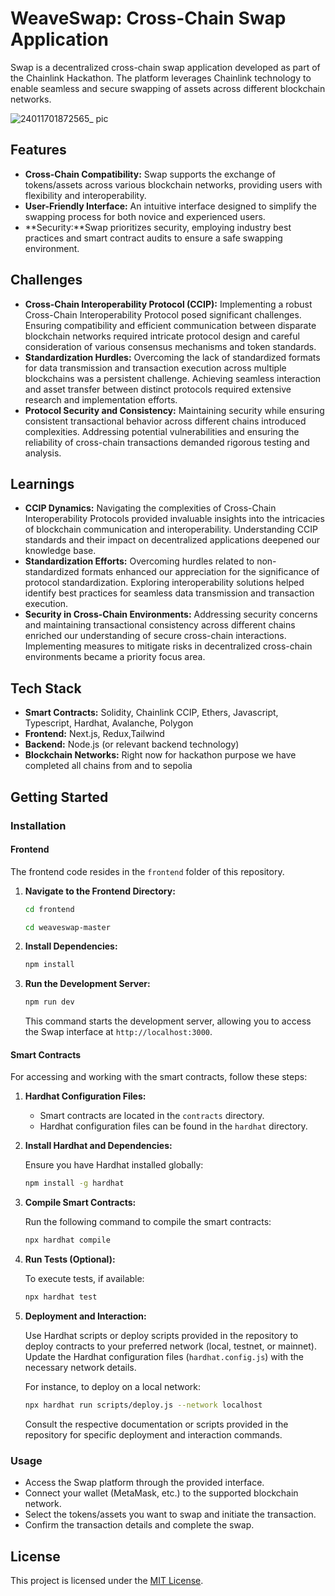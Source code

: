 # WeaveSwap: Cross-Chain Swap Application

Swap is a decentralized cross-chain swap application developed as part of the Chainlink Hackathon. The platform leverages Chainlink technology to enable seamless and secure swapping of assets across different blockchain networks.

![24011701872565_ pic](https://github.com/Constellation-chainlink/WeaveSwap/assets/125990317/91f74571-6b13-4c86-aa60-d7c8228068ef)

## Features

- **Cross-Chain Compatibility:** Swap supports the exchange of tokens/assets across various blockchain networks, providing users with flexibility and interoperability.
- **User-Friendly Interface:** An intuitive interface designed to simplify the swapping process for both novice and experienced users.
- **Security:**Swap prioritizes security, employing industry best practices and smart contract audits to ensure a safe swapping environment.

## Challenges

- **Cross-Chain Interoperability Protocol (CCIP):** Implementing a robust Cross-Chain Interoperability Protocol posed significant challenges. Ensuring compatibility and efficient communication between disparate blockchain networks required intricate protocol design and careful consideration of various consensus mechanisms and token standards.
- **Standardization Hurdles:** Overcoming the lack of standardized formats for data transmission and transaction execution across multiple blockchains was a persistent challenge. Achieving seamless interaction and asset transfer between distinct protocols required extensive research and implementation efforts.
- **Protocol Security and Consistency:** Maintaining security while ensuring consistent transactional behavior across different chains introduced complexities. Addressing potential vulnerabilities and ensuring the reliability of cross-chain transactions demanded rigorous testing and analysis.

## Learnings

- **CCIP Dynamics:** Navigating the complexities of Cross-Chain Interoperability Protocols provided invaluable insights into the intricacies of blockchain communication and interoperability. Understanding CCIP standards and their impact on decentralized applications deepened our knowledge base.
- **Standardization Efforts:** Overcoming hurdles related to non-standardized formats enhanced our appreciation for the significance of protocol standardization. Exploring interoperability solutions helped identify best practices for seamless data transmission and transaction execution.
- **Security in Cross-Chain Environments:** Addressing security concerns and maintaining transactional consistency across different chains enriched our understanding of secure cross-chain interactions. Implementing measures to mitigate risks in decentralized cross-chain environments became a priority focus area.

## Tech Stack

- **Smart Contracts:** Solidity, Chainlink CCIP, Ethers, Javascript, Typescript, Hardhat, Avalanche, Polygon
- **Frontend:** Next.js, Redux,Tailwind
- **Backend:** Node.js (or relevant backend technology)
- **Blockchain Networks:** Right now for hackathon purpose we have completed all chains from and to sepolia

## Getting Started


### Installation

#### Frontend

The frontend code resides in the `frontend` folder of this repository.

1. **Navigate to the Frontend Directory:**

   ```bash
   cd frontend 
   ```

    ```bash
   cd weaveswap-master
   ```

2. **Install Dependencies:**

   ```bash
   npm install
   ```

3. **Run the Development Server:**

   ```bash
   npm run dev
   ```

   This command starts the development server, allowing you to access the Swap interface at `http://localhost:3000`.

#### Smart Contracts

For accessing and working with the smart contracts, follow these steps:

1. **Hardhat Configuration Files:**

   - Smart contracts are located in the `contracts` directory.
   - Hardhat configuration files can be found in the `hardhat` directory.

2. **Install Hardhat and Dependencies:**

   Ensure you have Hardhat installed globally:

   ```bash
   npm install -g hardhat
   ```

3. **Compile Smart Contracts:**

   Run the following command to compile the smart contracts:

   ```bash
   npx hardhat compile
   ```

4. **Run Tests (Optional):**

   To execute tests, if available:

   ```bash
   npx hardhat test
   ```

5. **Deployment and Interaction:**

   Use Hardhat scripts or deploy scripts provided in the repository to deploy contracts to your preferred network (local, testnet, or mainnet). Update the Hardhat configuration files (`hardhat.config.js`) with the necessary network details.

   For instance, to deploy on a local network:

   ```bash
   npx hardhat run scripts/deploy.js --network localhost
   ```

   Consult the respective documentation or scripts provided in the repository for specific deployment and interaction commands.

### Usage

- Access the Swap platform through the provided interface.
- Connect your wallet (MetaMask, etc.) to the supported blockchain network.
- Select the tokens/assets you want to swap and initiate the transaction.
- Confirm the transaction details and complete the swap.


## License

This project is licensed under the [MIT License](link-to-license).


